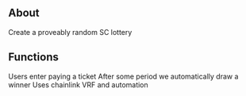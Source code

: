 ## About
Create a proveably random SC lottery

## Functions
Users enter paying a ticket
After some period we automatically draw a winner
Uses chainlink VRF and automation